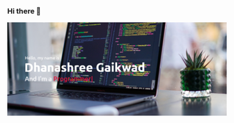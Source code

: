### Hi there 👋
<img src="https://github.com/dhanashreeg368/dhanashreeg368/blob/main/header%20image.png"></img>
